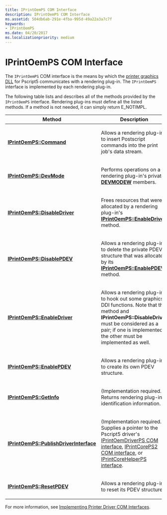 ```yaml
---
title: IPrintOemPS COM Interface
description: IPrintOemPS COM Interface
ms.assetid: 504db6ab-291e-4fba-995d-49a22a3a7c7f
keywords:
- IPrintOemPS
ms.date: 04/20/2017
ms.localizationpriority: medium
---
```


# IPrintOemPS COM Interface





The `IPrintOemPS` COM interface is the means by which the [printer graphics DLL](printer-graphics-dll.md) for Pscript5 communicates with a rendering plug-in. The `IPrintOemPS` interface is implemented by each rendering plug-in.

The following table lists and describes all of the methods provided by the `IPrintOemPS` interface. Rendering plug-ins must define all the listed methods. If a method is not needed, it can simply return E\_NOTIMPL.

<table>
<colgroup>
<col width="50%" />
<col width="50%" />
</colgroup>
<thead>
<tr class="header">
<th>Method</th>
<th>Description</th>
</tr>
</thead>
<tbody>
<tr class="odd">
<td><p><a href="https://docs.microsoft.com/windows-hardware/drivers/ddi/content/prcomoem/nf-prcomoem-iprintoemps-command" data-raw-source="[&lt;strong&gt;IPrintOemPS::Command&lt;/strong&gt;](https://docs.microsoft.com/windows-hardware/drivers/ddi/content/prcomoem/nf-prcomoem-iprintoemps-command)"><strong>IPrintOemPS::Command</strong></a></p></td>
<td><p>Allows a rendering plug-in to insert Postscript commands into the print job's data stream.</p></td>
</tr>
<tr class="even">
<td><p><a href="https://docs.microsoft.com/windows-hardware/drivers/ddi/content/prcomoem/nf-prcomoem-iprintoemps-devmode" data-raw-source="[&lt;strong&gt;IPrintOemPS::DevMode&lt;/strong&gt;](https://docs.microsoft.com/windows-hardware/drivers/ddi/content/prcomoem/nf-prcomoem-iprintoemps-devmode)"><strong>IPrintOemPS::DevMode</strong></a></p></td>
<td><p>Performs operations on a rendering plug-in's private <a href="https://docs.microsoft.com/windows/desktop/api/wingdi/ns-wingdi-_devicemodew" data-raw-source="[&lt;strong&gt;DEVMODEW&lt;/strong&gt;](https://docs.microsoft.com/windows/desktop/api/wingdi/ns-wingdi-_devicemodew)"><strong>DEVMODEW</strong></a> members.</p></td>
</tr>
<tr class="odd">
<td><p><a href="https://docs.microsoft.com/windows-hardware/drivers/ddi/content/prcomoem/nf-prcomoem-iprintoemps-disabledriver" data-raw-source="[&lt;strong&gt;IPrintOemPS::DisableDriver&lt;/strong&gt;](https://docs.microsoft.com/windows-hardware/drivers/ddi/content/prcomoem/nf-prcomoem-iprintoemps-disabledriver)"><strong>IPrintOemPS::DisableDriver</strong></a></p></td>
<td><p>Frees resources that were allocated by a rendering plug-in's <a href="https://docs.microsoft.com/windows-hardware/drivers/ddi/content/prcomoem/nf-prcomoem-iprintoemps-enabledriver" data-raw-source="[&lt;strong&gt;IPrintOemPS::EnableDriver&lt;/strong&gt;](https://docs.microsoft.com/windows-hardware/drivers/ddi/content/prcomoem/nf-prcomoem-iprintoemps-enabledriver)"><strong>IPrintOemPS::EnableDriver</strong></a> method.</p></td>
</tr>
<tr class="even">
<td><p><a href="https://docs.microsoft.com/windows-hardware/drivers/ddi/content/prcomoem/nf-prcomoem-iprintoemps-disablepdev" data-raw-source="[&lt;strong&gt;IPrintOemPS::DisablePDEV&lt;/strong&gt;](https://docs.microsoft.com/windows-hardware/drivers/ddi/content/prcomoem/nf-prcomoem-iprintoemps-disablepdev)"><strong>IPrintOemPS::DisablePDEV</strong></a></p></td>
<td><p>Allows a rendering plug-in to delete the private PDEV structure that was allocated by its <a href="https://docs.microsoft.com/windows-hardware/drivers/ddi/content/prcomoem/nf-prcomoem-iprintoemps-enablepdev" data-raw-source="[&lt;strong&gt;IPrintOemPS::EnablePDEV&lt;/strong&gt;](https://docs.microsoft.com/windows-hardware/drivers/ddi/content/prcomoem/nf-prcomoem-iprintoemps-enablepdev)"><strong>IPrintOemPS::EnablePDEV</strong></a> method.</p></td>
</tr>
<tr class="odd">
<td><p><a href="https://docs.microsoft.com/windows-hardware/drivers/ddi/content/prcomoem/nf-prcomoem-iprintoemps-enabledriver" data-raw-source="[&lt;strong&gt;IPrintOemPS::EnableDriver&lt;/strong&gt;](https://docs.microsoft.com/windows-hardware/drivers/ddi/content/prcomoem/nf-prcomoem-iprintoemps-enabledriver)"><strong>IPrintOemPS::EnableDriver</strong></a></p></td>
<td><p>Allows a rendering plug-in to hook out some graphics DDI functions. Note that this method and <strong>IPrintOemPS::DisableDriver</strong> must be considered as a pair; if one is implemented, the other must be implemented as well.</p></td>
</tr>
<tr class="even">
<td><p><a href="https://docs.microsoft.com/windows-hardware/drivers/ddi/content/prcomoem/nf-prcomoem-iprintoemps-enablepdev" data-raw-source="[&lt;strong&gt;IPrintOemPS::EnablePDEV&lt;/strong&gt;](https://docs.microsoft.com/windows-hardware/drivers/ddi/content/prcomoem/nf-prcomoem-iprintoemps-enablepdev)"><strong>IPrintOemPS::EnablePDEV</strong></a></p></td>
<td><p>Allows a rendering plug-in to create its own PDEV structure.</p></td>
</tr>
<tr class="odd">
<td><p><a href="https://docs.microsoft.com/windows-hardware/drivers/ddi/content/prcomoem/nf-prcomoem-iprintoemps-getinfo" data-raw-source="[&lt;strong&gt;IPrintOemPS::GetInfo&lt;/strong&gt;](https://docs.microsoft.com/windows-hardware/drivers/ddi/content/prcomoem/nf-prcomoem-iprintoemps-getinfo)"><strong>IPrintOemPS::GetInfo</strong></a></p></td>
<td><p>(Implementation required.) Returns rendering plug-in identification information.</p></td>
</tr>
<tr class="even">
<td><p><a href="https://docs.microsoft.com/windows-hardware/drivers/ddi/content/prcomoem/nf-prcomoem-iprintoemps-publishdriverinterface" data-raw-source="[&lt;strong&gt;IPrintOemPS::PublishDriverInterface&lt;/strong&gt;](https://docs.microsoft.com/windows-hardware/drivers/ddi/content/prcomoem/nf-prcomoem-iprintoemps-publishdriverinterface)"><strong>IPrintOemPS::PublishDriverInterface</strong></a></p></td>
<td><p>(Implementation required.) Supplies a pointer to the Pscript5 driver's <a href="iprintoemdriverps-com-interface.md" data-raw-source="[IPrintOemDriverPS COM interface](iprintoemdriverps-com-interface.md)">IPrintOemDriverPS COM interface</a>, <a href="iprintcoreps2-com-interface.md" data-raw-source="[IPrintCorePS2 COM interface](iprintcoreps2-com-interface.md)">IPrintCorePS2 COM interface</a>, or <a href="https://docs.microsoft.com/windows-hardware/drivers/ddi/content/prcomoem/nn-prcomoem-iprintcorehelperps" data-raw-source="[IPrintCoreHelperPS interface](https://docs.microsoft.com/windows-hardware/drivers/ddi/content/prcomoem/nn-prcomoem-iprintcorehelperps)">IPrintCoreHelperPS interface</a>.</p></td>
</tr>
<tr class="odd">
<td><p><a href="https://docs.microsoft.com/windows-hardware/drivers/ddi/content/prcomoem/nf-prcomoem-iprintoemps-resetpdev" data-raw-source="[&lt;strong&gt;IPrintOemPS::ResetPDEV&lt;/strong&gt;](https://docs.microsoft.com/windows-hardware/drivers/ddi/content/prcomoem/nf-prcomoem-iprintoemps-resetpdev)"><strong>IPrintOemPS::ResetPDEV</strong></a></p></td>
<td><p>Allows a rendering plug-in to reset its PDEV structure.</p></td>
</tr>
</tbody>
</table>

 

For more information, see [Implementing Printer Driver COM Interfaces](implementing-printer-driver-com-interfaces.md).

 

 




